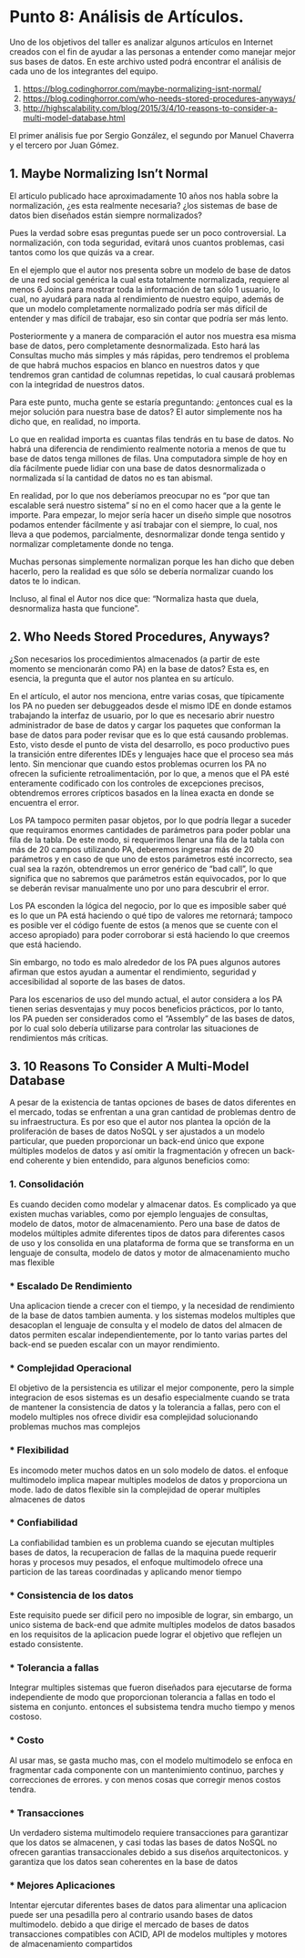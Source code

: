 ﻿# Punto 8: Análisis de Artículos.  

Uno de los objetivos del taller es analizar algunos artículos en Internet creados con el fin de ayudar a las personas a entender como manejar mejor sus bases de datos. En este archivo usted podrá encontrar el análisis de cada uno de los integrantes del equipo.  

1.	https://blog.codinghorror.com/maybe-normalizing-isnt-normal/  
2.	https://blog.codinghorror.com/who-needs-stored-procedures-anyways/  
3.	http://highscalability.com/blog/2015/3/4/10-reasons-to-consider-a-multi-model-database.html  

El primer análisis fue por Sergio González, el segundo por Manuel Chaverra y el tercero por Juan Gómez.  

## 1.	Maybe Normalizing Isn’t Normal

El articulo publicado hace aproximadamente 10 años nos habla sobre la normalización, ¿es esta realmente necesaria? ¿los sistemas de base de datos bien diseñados están siempre normalizados?  

Pues la verdad sobre esas preguntas puede ser un poco controversial. La normalización, con toda seguridad, evitará unos cuantos problemas, casi tantos como los que quizás va a crear.  

En el ejemplo que el autor nos presenta sobre un modelo de base de datos de una red social genérica la cual esta totalmente normalizada, requiere al menos 6 Joins para mostrar toda la información de tan sólo 1 usuario, lo cual, no ayudará para nada al rendimiento de nuestro equipo, además de que un modelo completamente normalizado podría ser más difícil de entender y mas difícil de trabajar, eso sin contar que podría ser más lento.  

Posteriormente y a manera de comparación el autor nos muestra esa misma base de datos, pero completamente desnormalizada. Esto hará las Consultas mucho más simples y más rápidas, pero tendremos el problema de que habrá muchos espacios en blanco en nuestros datos y que tendremos gran cantidad de columnas repetidas, lo cual causará problemas con la integridad de nuestros datos.  

Para este punto, mucha gente se estaría preguntando: ¿entonces cual es la mejor solución para nuestra base de datos? El autor simplemente nos ha dicho que, en realidad, no importa.  

Lo que en realidad importa es cuantas filas tendrás en tu base de datos. No habrá una diferencia de rendimiento realmente notoria a menos de que tu base de datos tenga millones de filas. Una computadora simple de hoy en día fácilmente puede lidiar con una base de datos desnormalizada o normalizada sí la cantidad de datos no es tan abismal.   

En realidad, por lo que nos deberíamos preocupar no es “por que tan escalable será nuestro sistema” sí no en el como hacer que a la gente le importe. Para empezar, lo mejor sería hacer un diseño simple que nosotros podamos entender fácilmente y así trabajar con el siempre, lo cual, nos lleva a que podemos, parcialmente, desnormalizar donde tenga sentido y normalizar completamente donde no tenga.  

Muchas personas simplemente normalizan porque les han dicho que deben hacerlo, pero la realidad es que sólo se debería normalizar cuando los datos te lo indican.  

Incluso, al final el Autor nos dice que: “Normaliza hasta que duela, desnormaliza hasta que funcione”.  

## 2. Who Needs Stored Procedures, Anyways?

¿Son necesarios los procedimientos almacenados (a partir de este momento se mencionarán como PA) en la base de datos? Esta es, en esencia, la pregunta que el autor nos plantea en su artículo.  

En el artículo, el autor nos menciona, entre varias cosas, que típicamente los PA no pueden ser debuggeados desde el mismo IDE en donde estamos trabajando la interfaz de usuario, por lo que es necesario abrir nuestro administrador de base de datos y cargar los paquetes que conforman la base de datos para poder revisar que es lo que está causando problemas. Esto, visto desde el punto de vista del desarrollo, es poco productivo pues la transición entre diferentes IDEs y lenguajes hace que el proceso sea más lento. Sin mencionar que cuando estos problemas ocurren los PA no ofrecen la suficiente retroalimentación, por lo que, a menos que el PA esté enteramente codificado con los controles de excepciones precisos, obtendremos errores crípticos basados en la línea exacta en donde se encuentra el error.  

Los PA tampoco permiten pasar objetos, por lo que podría llegar a suceder que requiramos enormes cantidades de parámetros para poder poblar una fila de la tabla. De este modo, si requerimos llenar una fila de la tabla con más de 20 campos utilizando PA, deberemos ingresar más de 20 parámetros y en caso de que uno de estos parámetros esté incorrecto, sea cual sea la razón, obtendremos un error genérico de “bad call”, lo que significa que no sabremos que parámetros están equivocados, por lo que se deberán revisar manualmente uno por uno para descubrir el error.  

Los PA esconden la lógica del negocio, por lo que es imposible saber qué es lo que un PA está haciendo o qué tipo de valores me retornará; tampoco es posible ver el código fuente de estos (a menos que se cuente con el acceso apropiado) para poder corroborar si está haciendo lo que creemos que está haciendo.  

Sin embargo, no todo es malo alrededor de los PA pues algunos autores afirman que estos ayudan a aumentar el rendimiento, seguridad y accesibilidad al soporte de las bases de datos.  

Para los escenarios de uso del mundo actual, el autor considera a los PA tienen serias desventajas y muy pocos beneficios prácticos, por lo tanto, los PA pueden ser considerados como el “Assembly” de las bases de datos, por lo cual solo debería utilizarse para controlar las situaciones de rendimientos más críticas.

## 3. 10 Reasons To Consider A Multi-Model Database  

A pesar de la existencia de tantas opciones de bases de datos diferentes en el mercado, todas se enfrentan a una gran cantidad de problemas dentro de su infraestructura. Es por eso que el autor nos plantea la opción de la proliferación de bases de datos NoSQL y ser ajustados a un modelo particular, que pueden proporcionar un back-end único que expone múltiples modelos de datos y así omitir la fragmentación y ofrecen un back-end coherente y bien entendido, para algunos beneficios como:

### 1. Consolidación

Es cuando deciden como modelar y almacenar datos. Es complicado ya que existen muchas variables, como por ejemplo lenguajes de consultas, modelo de datos, motor de almacenamiento. Pero una base de datos de modelos múltiples admite diferentes tipos de datos para diferentes casos de uso y los consolida en una plataforma de forma que se transforma en un lenguaje de consulta, modelo de datos y motor de almacenamiento mucho mas flexible

### * Escalado De Rendimiento

Una aplicacion tiende a crecer con el tiempo, y la necesidad de rendimiento de la base de datos tambien aumenta. y los sistemas modelos multiples que desacoplan el lenguaje de consulta y el modelo de datos del almacen de datos permiten escalar independientemente, por lo tanto varias partes del back-end se pueden escalar con un mayor rendimiento.

### * Complejidad Operacional

El objetivo de la persistencia es utilizar el mejor componente, pero la simple integracion de esos sistemas es un desafio especialmente cuando se trata de mantener la consistencia de datos y la tolerancia a fallas, pero con el modelo multiples nos ofrece dividir esa complejidad solucionando problemas muchos mas complejos

### * Flexibilidad

Es incomodo meter muchos datos en un solo modelo de datos. el enfoque multimodelo implica mapear multiples modelos de datos y proporciona un mode. lado de datos flexible sin la complejidad de operar multiples almacenes de datos

### * Confiabilidad

La confiabilidad tambien es un problema cuando se ejecutan multiples bases de datos, la recuperacion de fallas de la maquina puede requerir horas y procesos muy pesados, el enfoque multimodelo ofrece una particion de las tareas coordinadas y aplicando menor tiempo

### * Consistencia de los datos

Este requisito puede ser dificil pero no imposible de lograr, sin embargo, un unico sistema de back-end que admite multiples modelos de datos basados en los requisitos de la aplicacion puede lograr el objetivo que reflejen un estado consistente.

### * Tolerancia a fallas

Integrar multiples sistemas que fueron diseñados para ejecutarse de forma independiente de modo que proporcionan tolerancia a fallas en todo el sistema en conjunto. entonces el subsistema tendra mucho tiempo y menos costoso.

### * Costo 

Al usar mas, se gasta mucho mas, con el modelo multimodelo se enfoca en fragmentar cada componente con un mantenimiento continuo, parches y correcciones de errores.  y con menos cosas que corregir menos costos tendra.

### * Transacciones

Un verdadero sistema multimodelo requiere transacciones para garantizar que los datos se almacenen, y casi todas las bases de datos NoSQL no ofrecen garantias transaccionales debido a sus diseños arquitectonicos. y garantiza que los datos sean coherentes en la base de datos

### * Mejores Aplicaciones

Intentar ejercutar diferentes bases de datos para alimentar una aplicacion puede ser una pesadilla pero al contrario usando bases de datos multimodelo. debido a que dirige el mercado de bases de datos transacciones compatibles con ACID, API de modelos multiples y motores de almacenamiento compartidos

